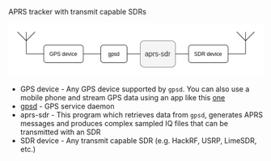 APRS tracker with transmit capable SDRs

![](/doc/aprs-sdr.png)

* GPS device - Any GPS device supported by `gpsd`. You can also use a mobile phone and stream GPS data using an app like this [one](https://play.google.com/store/apps/details?id=io.github.tiagoshibata.gpsdclient&hl=en&gl=US)
* [gpsd](https://gpsd.gitlab.io/gpsd/) - GPS service daemon
* aprs-sdr - This program which retrieves data from `gpsd`, generates APRS messages and produces complex sampled IQ files that can be transmitted with an SDR
* SDR device - Any transmit capable SDR (e.g. HackRF, USRP, LimeSDR, etc.)

